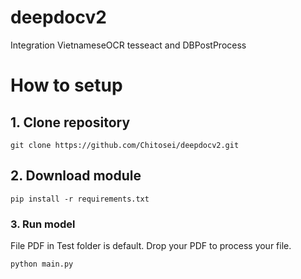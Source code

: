 # deepdocv2
Integration VietnameseOCR tesseact and DBPostProcess

<h1>How to setup</h1>

<h2>1. Clone repository</h2>

```
git clone https://github.com/Chitosei/deepdocv2.git
```

<h2>2. Download module</h2>

```
pip install -r requirements.txt
```

<h3>3. Run model</h3>
File PDF in Test folder is default. Drop your PDF to process your file.

```
python main.py 
```
